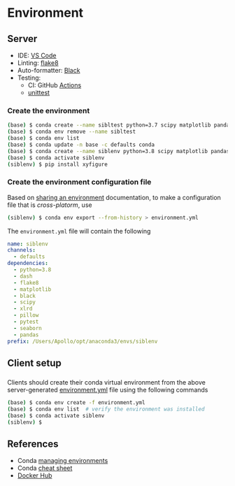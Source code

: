 # Environment

## Server

* IDE: [VS Code](https://code.visualstudio.com/)
* Linting: [flake8](https://pypi.org/project/flake8/)
* Auto-formatter: [Black](https://pypi.org/project/black/)
* Testing: 
  * CI: GitHub [Actions](https://docs.github.com/en/actions)
  * [unittest](https://docs.python.org/3/library/unittest.html)

### Create the environment

```bash
(base) $ conda create --name sibltest python=3.7 scipy matplotlib pandas pillow
(base) $ conda env remove --name sibltest
(base) $ conda env list
(base) $ conda update -n base -c defaults conda
(base) $ conda create --name siblenv python=3.8 scipy matplotlib pandas pillow dash xlrd pytest flake8 seaborn black
(base) $ conda activate siblenv
(siblenv) $ pip install xyfigure
```

### Create the environment configuration file

Based on [sharing an environment](https://docs.conda.io/projects/conda/en/latest/user-guide/tasks/manage-environments.html#sharing-an-environment) documentation, to make a configuration file that is *cross-platorm*, use

```bash
(siblenv) $ conda env export --from-history > environment.yml
```

The `environment.yml` file will contain the following

```yml
name: siblenv
channels:
  - defaults
dependencies:
  - python=3.8
  - dash
  - flake8
  - matplotlib
  - black
  - scipy
  - xlrd
  - pillow
  - pytest
  - seaborn
  - pandas
prefix: /Users/Apollo/opt/anaconda3/envs/siblenv
```


## Client setup

### 

Clients should create their conda virtual environment from the above server-generated [environment.yml](environment.yml) file using the following commands

```bash
(base) $ conda env create -f environment.yml
(base) $ conda env list  # verify the environment was installed
(base) $ conda activate siblenv
(siblenv) $
```



## References

* Conda [managing environments](https://docs.conda.io/projects/conda/en/latest/user-guide/tasks/manage-environments.html)
* Conda [cheat sheet](https://docs.conda.io/projects/conda/en/4.6.0/_downloads/52a95608c49671267e40c689e0bc00ca/conda-cheatsheet.pdf)
* [Docker Hub](https://hub.docker.com/)
